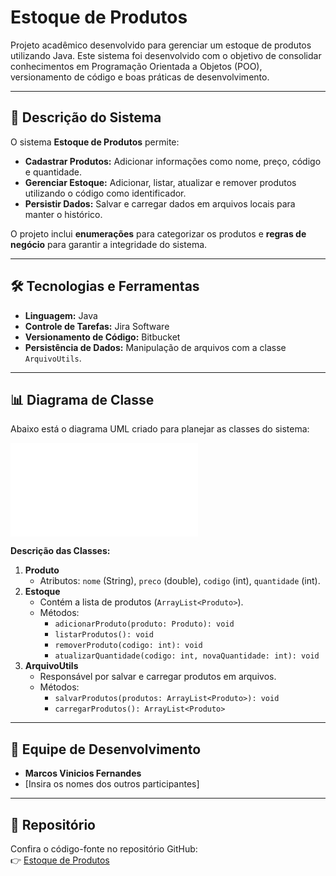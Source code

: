# Estoque de Produtos  

Projeto acadêmico desenvolvido para gerenciar um estoque de produtos utilizando Java. Este sistema foi desenvolvido com o objetivo de consolidar conhecimentos em Programação Orientada a Objetos (POO), versionamento de código e boas práticas de desenvolvimento.

---

## 📖 Descrição do Sistema  

O sistema **Estoque de Produtos** permite:  
- **Cadastrar Produtos:** Adicionar informações como nome, preço, código e quantidade.  
- **Gerenciar Estoque:** Adicionar, listar, atualizar e remover produtos utilizando o código como identificador.  
- **Persistir Dados:** Salvar e carregar dados em arquivos locais para manter o histórico.  

O projeto inclui **enumerações** para categorizar os produtos e **regras de negócio** para garantir a integridade do sistema.  

---

## 🛠️ Tecnologias e Ferramentas  

- **Linguagem:** Java  
- **Controle de Tarefas:** Jira Software  
- **Versionamento de Código:** Bitbucket  
- **Persistência de Dados:** Manipulação de arquivos com a classe `ArquivoUtils`.  

---

## 📊 Diagrama de Classe  

Abaixo está o diagrama UML criado para planejar as classes do sistema:  

![Diagrama de Classe UML](diagrama_classe.pdf)  

**Descrição das Classes:**  
1. **Produto**  
   - Atributos: `nome` (String), `preco` (double), `codigo` (int), `quantidade` (int).  
2. **Estoque**  
   - Contém a lista de produtos (`ArrayList<Produto>`).  
   - Métodos:  
     - `adicionarProduto(produto: Produto): void`  
     - `listarProdutos(): void`  
     - `removerProduto(codigo: int): void`  
     - `atualizarQuantidade(codigo: int, novaQuantidade: int): void`  
3. **ArquivoUtils**  
   - Responsável por salvar e carregar produtos em arquivos.  
   - Métodos:  
     - `salvarProdutos(produtos: ArrayList<Produto>): void`  
     - `carregarProdutos(): ArrayList<Produto>`  

---

## 👥 Equipe de Desenvolvimento  

- **Marcos Vinicios Fernandes**  
- [Insira os nomes dos outros participantes]  

---

## 🔗 Repositório  

Confira o código-fonte no repositório GitHub:  
👉 [Estoque de Produtos](https://github.com/mrkn03/Estoque)  
